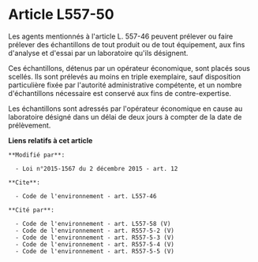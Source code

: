# Article L557-50

Les agents mentionnés à l'article L. 557-46 peuvent prélever ou faire prélever des échantillons de tout produit ou de tout
équipement, aux fins d'analyse et d'essai par un laboratoire qu'ils désignent. 

Ces échantillons, détenus par un opérateur économique, sont placés sous scellés. Ils sont prélevés au moins en triple
exemplaire, sauf disposition particulière fixée par l'autorité administrative compétente, et un nombre d'échantillons
nécessaire est conservé aux fins de contre-expertise. 

Les échantillons sont adressés par l'opérateur économique en cause au laboratoire désigné dans un délai de deux jours à
compter de la date de prélèvement.

**Liens relatifs à cet article**

	**Modifié par**:

	  - Loi n°2015-1567 du 2 décembre 2015 - art. 12

	**Cite**:

	  - Code de l'environnement - art. L557-46

	**Cité par**:

	  - Code de l'environnement - art. L557-58 (V)
	  - Code de l'environnement - art. R557-5-2 (V)
	  - Code de l'environnement - art. R557-5-3 (V)
	  - Code de l'environnement - art. R557-5-4 (V)
	  - Code de l'environnement - art. R557-5-5 (V)
